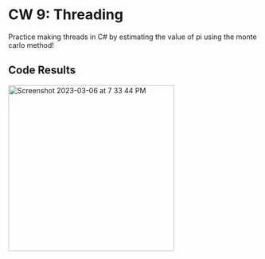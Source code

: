 # CW 9: Threading
Practice making threads in C# by estimating the value of pi using the monte carlo method!

## Code Results
<img width="333" alt="Screenshot 2023-03-06 at 7 33 44 PM" src="https://user-images.githubusercontent.com/89400338/223296263-5a14f9ab-3e1d-4974-bcf1-0b75191d1584.png">
